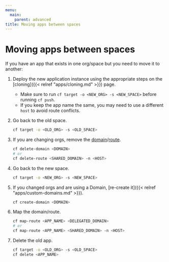 ```yaml
---
menu:
  main:
    parent: advanced
title: Moving apps between spaces
---
```


# Moving apps between spaces
If you have an app that exists in one org/space but you need to move it to another:

1. Deploy the new application instance using the appropriate steps on the [cloning]({{< relref "apps/cloning.md" >}}) page.
    * Make sure to run `cf target -o <NEW_ORG> -s <NEW_SPACE>` before running `cf push`.
    * If you keep the app name the same, you may need to use a different `host` to avoid route conflicts.
1. Go back to the old space.

    ```bash
    cf target -o <OLD_ORG> -s <OLD_SPACE>
    ```

1. If you are changing orgs, remove the [domain](https://docs.cloudfoundry.org/devguide/deploy-apps/routes-domains.html#delete-private-domain)/[route](https://docs.cloudfoundry.org/devguide/deploy-apps/routes-domains.html#delete-route).

    ```bash
    cf delete-domain <DOMAIN>
    # or
    cf delete-route <SHARED_DOMAIN> -n <HOST>
    ```

1. Go back to the new space.

    ```bash
    cf target -o <NEW_ORG> -s <NEW_SPACE>
    ```

1. If you changed orgs and are using a Domain, [re-create it]({{< relref "apps/custom-domains.md" >}}).

    ```bash
    cf create-domain <DOMAIN>
    ```

1. Map the domain/route.

    ```bash
    cf map-route <APP_NAME> <DELEGATED_DOMAIN>
    # or
    cf map-route <APP_NAME> <SHARED_DOMAIN> -n <HOST>
    ```

1. Delete the old app.

    ```bash
    cf target -o <OLD_ORG> -s <OLD_SPACE>
    cf delete <APP_NAME>
    ```
